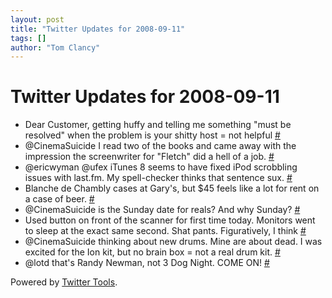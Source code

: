 ```yaml
---
layout: post
title: "Twitter Updates for 2008-09-11"
tags: []
author: "Tom Clancy"
---
```


# Twitter Updates for 2008-09-11

<ul>
	<li>Dear Customer, getting huffy and telling me something "must be resolved" when the problem is your shitty host = not helpful <a href="http://twitter.com/tclancy/statuses/917552650">#</a></li>
	<li>@CinemaSuicide I read two of the books and came away with the impression the screenwriter for "Fletch" did a hell of a job. <a href="http://twitter.com/tclancy/statuses/917577216">#</a></li>
	<li>@ericwyman @ufex iTunes 8 seems to have fixed iPod scrobbling issues with last.fm. My spell-checker thinks that sentence sux. <a href="http://twitter.com/tclancy/statuses/917622927">#</a></li>
	<li>Blanche de Chambly cases at Gary's, but $45 feels like a lot for rent on a case of beer. <a href="http://twitter.com/tclancy/statuses/917798923">#</a></li>
	<li>@CinemaSuicide is the Sunday date for reals? And why Sunday? <a href="http://twitter.com/tclancy/statuses/917860233">#</a></li>
	<li>Used button on front of the scanner for first time today. Monitors went to sleep at the exact same second. Shat pants. Figuratively, I think <a href="http://twitter.com/tclancy/statuses/917878286">#</a></li>
	<li>@CinemaSuicide thinking about new drums. Mine are about dead. I was excited for the Ion kit, but no brain box = not a real drum kit. <a href="http://twitter.com/tclancy/statuses/917896829">#</a></li>
	<li>@lotd that's Randy Newman, not 3 Dog Night. COME ON! <a href="http://twitter.com/tclancy/statuses/917911372">#</a></li>
</ul>
<p>Powered by <a href="http://alexking.org/projects/wordpress">Twitter Tools</a>.</p>
